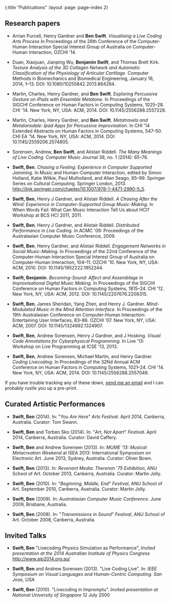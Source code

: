 {:title "Publications"
 :layout :page
 :page-index 2}

## Research papers

-   Arrian Purcell, Henry Gardner and **Ben Swift**. *Visualising a Live
    Coding Arts Process* In Proceedings of the 26th Conference of the
    Computer-Human Interaction Special Interest Group of Australia on
    Computer-Human Interaction, OZCHI '14.

-   Duan, Xiaojuan, Jianping Wu, **Benjamin Swift**, and Thomas
    Brett Kirk. *Texture Analysis of the 3D Collagen Network and
    Automatic Classification of the Physiology of Articular Cartilage.*
    Computer Methods in Biomechanics and Biomedical Engineering, January
    16, 2014, 1–13. DOI: 10.1080/10255842.2013.864284.

-   Martin, Charles, Henry Gardner, and **Ben Swift**. *Exploring
    Percussive Gesture on iPads with Ensemble Metatone.* In Proceedings
    of the SIGCHI Conference on Human Factors in Computing
    Systems, 1025–28. CHI '14. New York, NY, USA: ACM, 2014.
    DOI: 10.1145/2556288.2557226.

-   Martin, Charles, Henry Gardner, and **Ben Swift**. *Metatravels and
    Metalonsdale: Ipad Apps for Percussive Improvisation.* In CHI '14
    Extended Abstracts on Human Factors in Computing Systems, 547–50.
    CHI EA '14. New York, NY, USA: ACM, 2014.
    DOI: 10.1145/2559206.2574805.

-   Sorensen, Andrew, **Ben Swift**, and Alistair Riddell. *The Many
    Meanings of Live Coding.* Computer Music Journal 38, no. 1
    (2014): 65–76.

-   **Swift, Ben**. *Chasing a Feeling: Experience in Computer
    Supported Jamming.* In Music and Human-Computer Interaction, edited
    by Simon Holland, Katie Wilkie, Paul Mulholland, and Allan Seago,
    85–99. Springer Series on Cultural Computing. Springer London, 2013.
    <http://link.springer.com/chapter/10.1007/978-1-4471-2990-5_5>.

-   **Swift, Ben**, Henry J Gardner, and Alistair Riddell. *A Chasing
    After the Wind: Experience in Computer-Supported
    Group Music-Making.* In When Words Fail: What Can Music Interaction
    Tell Us about HCI? Workshop at BCS HCI 2011, 2011.

-   **Swift, Ben**, Henry J Gardner, and Alistair Riddell. *Distributed
    Performance in Live Coding.* In ACMC '09: Proceedings of the
    Australasian Computer Music Conference, 2009.

-   **Swift, Ben**, Henry Gardner, and Alistair Riddell. *Engagement
    Networks in Social Music-Making.* In Proceedings of the 22nd
    Conference of the Computer-Human Interaction Special Interest Group
    of Australia on Computer-Human Interaction, 104–11. OZCHI '10. New
    York, NY, USA: ACM, 2010. DOI: 10.1145/1952222.1952244.

-   **Swift, Benjamin**. *Becoming-Sound: Affect and Assemblage in
    Improvisational Digital Music Making.* In Proceedings of the SIGCHI
    Conference on Human Factors in Computing Systems, 1815–24. CHI '12.
    New York, NY, USA: ACM, 2012. DOI: 10.1145/2207676.2208315.

-   **Swift, Ben**, James Sheridan, Yang Zhen, and Henry J. Gardner.
    *Mind-Modulated Music in the Mind Attention Interface.* In
    Proceedings of the 19th Australasian Conference on Computer-Human
    Interaction: Entertaining User Interfaces, 83–86. OZCHI '07. New
    York, NY, USA: ACM, 2007. DOI: 10.1145/1324892.1324907.

-   **Swift, Ben**, Andrew Sorensen, Henry J Gardner, and J Hosking.
    *Visual Code Annotations for Cyberphysical Programming.* In Live
    '13: Workshop on Live Programming at ICSE '13, 2013.

-   **Swift, Ben**, Andrew Sorensen, Michael Martin, and Henry Gardner.
    *Coding Livecoding.* In Proceedings of the 32Nd Annual ACM
    Conference on Human Factors in Computing Systems, 1021–24. CHI '14.
    New York, NY, USA: ACM, 2014. DOI: 10.1145/2556288.2557049.

If you have trouble tracking any of these
down, [send me an email](mailto:ben@benswift.me) and I can probably
rustle you up a pre-print.

## Curated Artistic Performances

-   **Swift, Ben** (2014). In: "*You Are Here*" *Arts Festival*. April
    2014, Canberra, Australia. Curator: Tom Swann.

-   **Swift, Ben** and Torben Sko (2014). In: "*Art, Not Apart*"
    *Festival*. April 2014, Canberra, Australia. Curator: David Caffery.

-   **Swift, Ben** and Andrew Sorensen (2013). In: *MUME '13: Musical
    Metacreation Weekend* at ISEA 2013: International Symposium on
    Electronic Art. June 2013, Sydney, Australia. Curator: Oliver Bown.

-   **Swift, Ben** (2013). In: *Revenant Media: Theremin '75
    Exhibition*, ANU School of Art. October 2013, Canberra, Australia.
    Curator: Martin Jolly.

-   **Swift, Ben** (2010). In: "*Beginning, Middle, End*" *Festival*,
    ANU School of Art. September 2010, Canberra, Australia. Curator:
    Martin Jolly.

-   **Swift, Ben** (2009). In: *Australasian Computer Music Conference*.
    June 2009, Brisbane, Australia.

-   **Swift, Ben** (2008). In: "*Transmissions in Sound*" *Festival*,
    ANU School of Art. October 2008, Canberra, Australia.

## Invited Talks

-   **Swift, Ben** "Livecoding Physics Simulation as Performance",
    *Invited presentation at the 2014 Australian Institute of Physics
    Congress* <http://www.aip2014.org.au/>

-   **Swift, Ben** and Andrew Sorensen (2013). "Live Coding Live". In:
    *IEEE Symposium on Visual Languages and Human-Centric Computing. San
    Jose, USA*

-   **Swift, Ben** (2010). "Livecoding in Impromptu". *Invited
    presentation at National University of Singapore* 12 July 2000

